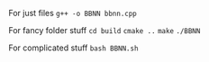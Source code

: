 For just files
`g++ -o BBNN bbnn.cpp`

For fancy folder stuff
`cd build`
`cmake ..`
`make`
`./BBNN`

For complicated stuff
`bash BBNN.sh`